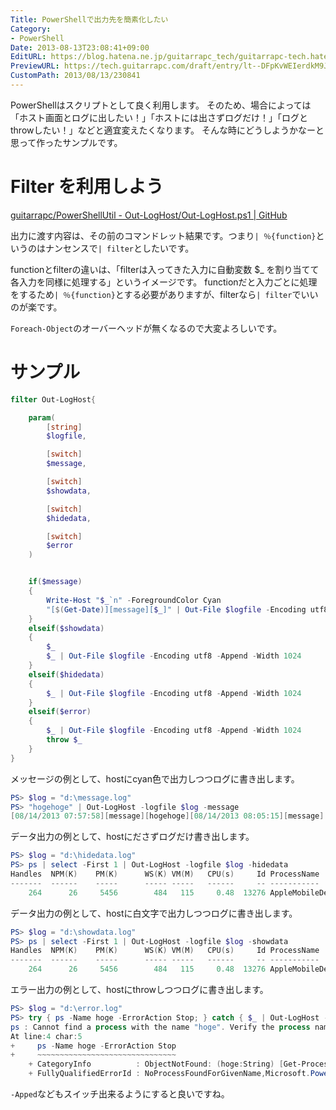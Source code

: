 ```yaml
---
Title: PowerShellで出力先を簡素化したい
Category:
- PowerShell
Date: 2013-08-13T23:08:41+09:00
EditURL: https://blog.hatena.ne.jp/guitarrapc_tech/guitarrapc-tech.hatenablog.com/atom/entry/6802418398340959941
PreviewURL: https://tech.guitarrapc.com/draft/entry/lt--DFpKvWEIerdkM9J57SeKGJ8
CustomPath: 2013/08/13/230841
---
```


<!--
Date: 2013-08-13T23:08:41+09:00
URL: https://tech.guitarrapc.com/entry/2013/08/13/230841
-->

PowerShellはスクリプトとして良く利用します。
そのため、場合によっては「ホスト画面とログに出したい！」「ホストには出さずログだけ！」「ログとthrowしたい！」などと適宜変えたくなります。
そんな時にどうしようかなーと思って作ったサンプルです。

# Filter を利用しよう

[guitarrapc/PowerShellUtil - Out-LogHost/Out-LogHost.ps1 | GitHub](https://github.com/guitarrapc/PowerShellUtil/blob/master/Out-LogHost/Out-LogHost.ps1)

出力に渡す内容は、その前のコマンドレット結果です。つまり`| ％{function}`というのはナンセンスで`| filter`としたいです。

functionとfilterの違いは、「filterは入ってきた入力に自動変数 $_ を割り当てて各入力を同様に処理する」というイメージです。
functionだと入力ごとに処理をするため`| ％{function}`とする必要がありますが、filterなら`| filter`でいいのが楽です。

`Foreach-Object`のオーバーヘッドが無くなるので大変よろしいです。

# サンプル

```ps1
filter Out-LogHost{

    param(
        [string]
        $logfile,

        [switch]
        $message,

        [switch]
        $showdata,

        [switch]
        $hidedata,

        [switch]
        $error
    )


    if($message)
    {
        Write-Host "$_`n" -ForegroundColor Cyan
        "[$(Get-Date)][message][$_]" | Out-File $logfile -Encoding utf8 -Append -Width 1024
    }
    elseif($showdata)
    {
        $_
        $_ | Out-File $logfile -Encoding utf8 -Append -Width 1024
    }
    elseif($hidedata)
    {
        $_ | Out-File $logfile -Encoding utf8 -Append -Width 1024
    }
    elseif($error)
    {
        $_ | Out-File $logfile -Encoding utf8 -Append -Width 1024
        throw $_
    }
}
```

メッセージの例として、hostにcyan色で出力しつつログに書き出します。

```ps1
PS> $log = "d:\message.log"
PS> "hogehoge" | Out-LogHost -logfile $log -message
[08/14/2013 07:57:58][message][hogehoge][08/14/2013 08:05:15][message][hogehoge]
```

データ出力の例として、hostにださずログだけ書き出します。

```ps1
PS> $log = "d:\hidedata.log"
PS> ps | select -First 1 | Out-LogHost -logfile $log -hidedata
Handles  NPM(K)    PM(K)      WS(K) VM(M)   CPU(s)     Id ProcessName
-------  ------    -----      ----- -----   ------     -- -----------
    264      26     5456        484   115     0.48  13276 AppleMobileDeviceHelper
```

データ出力の例として、hostに白文字で出力しつつログに書き出します。

```ps1
PS> $log = "d:\showdata.log"
PS> ps | select -First 1 | Out-LogHost -logfile $log -showdata
Handles  NPM(K)    PM(K)      WS(K) VM(M)   CPU(s)     Id ProcessName
-------  ------    -----      ----- -----   ------     -- -----------
    264      26     5456        484   115     0.48  13276 AppleMobileDeviceHelper
```

エラー出力の例として、hostにthrowしつつログに書き出します。

```ps1
PS> $log = "d:\error.log"
PS> try { ps -Name hoge -ErrorAction Stop; } catch { $_ | Out-LogHost -logfile $log -error; }
ps : Cannot find a process with the name "hoge". Verify the process name and call the cmdlet again.
At line:4 char:5
+     ps -Name hoge -ErrorAction Stop
+     ~~~~~~~~~~~~~~~~~~~~~~~~~~~~~~~
    + CategoryInfo          : ObjectNotFound: (hoge:String) [Get-Process], ProcessCommandException
    + FullyQualifiedErrorId : NoProcessFoundForGivenName,Microsoft.PowerShell.Commands.GetProcessCommand
```

`-Apped`などもスイッチ出来るようにすると良いですね。
